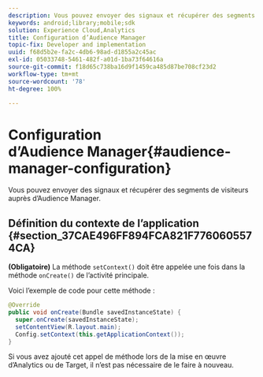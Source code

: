 ```yaml
---
description: Vous pouvez envoyer des signaux et récupérer des segments de visiteurs auprès de la gestion de l’audience.
keywords: android;library;mobile;sdk
solution: Experience Cloud,Analytics
title: Configuration d’Audience Manager
topic-fix: Developer and implementation
uuid: f68d5b2e-fa2c-4db6-98ad-d1855a2c45ac
exl-id: 05033748-5461-482f-a01d-1ba73f64616a
source-git-commit: f18d65c738ba16d9f1459ca485d87be708cf23d2
workflow-type: tm+mt
source-wordcount: '78'
ht-degree: 100%

---
```


# Configuration d’Audience Manager{#audience-manager-configuration}

Vous pouvez envoyer des signaux et récupérer des segments de visiteurs auprès d’Audience Manager.

## Définition du contexte de l’application {#section_37CAE496FF894FCA821F7760605574CA}

**(Obligatoire)** La méthode `setContext()` doit être appelée une fois dans la méthode `onCreate()` de l’activité principale.

Voici l’exemple de code pour cette méthode :

```java
@Override 
public void onCreate(Bundle savedInstanceState) { 
  super.onCreate(savedInstanceState); 
  setContentView(R.layout.main); 
  Config.setContext(this.getApplicationContext()); 
}
```

Si vous avez ajouté cet appel de méthode lors de la mise en œuvre d’Analytics ou de Target, il n’est pas nécessaire de le faire à nouveau.
